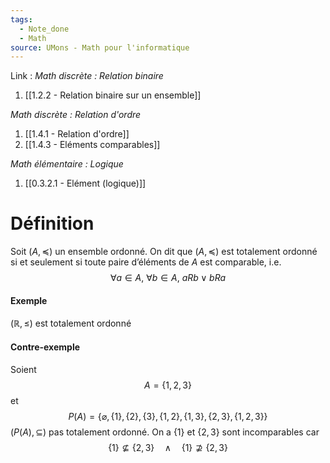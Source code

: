 ```yaml
---
tags:
  - Note_done
  - Math
source: UMons - Math pour l'informatique
---
```


Link :
_Math discrète : Relation binaire_
1. [[1.2.2 - Relation binaire sur un ensemble]]

_Math discrète : Relation d'ordre_ 
1. [[1.4.1 - Relation d'ordre]]
2. [[1.4.3 - Eléments comparables]]

_Math élémentaire : Logique_
1. [[0.3.2.1 - Elément (logique)]]

# Définition
Soit $(A, \preceq)$ un ensemble ordonné. 
On dit que $(A, \preceq)$ est totalement ordonné si et seulement si toute paire d’éléments de $A$ est comparable, i.e. $$∀a ∈ A,\ ∀b ∈ A,\ aRb \lor bRa$$
#### Exemple
$(\mathbb{R},\le)$ est totalement ordonné 
#### Contre-exemple 
Soient $$A=\{1,2,3\}$$et $$P(A)=\{\varnothing, \{1\},\{2\},\{3\},\{1,2\},\{1,3\},\{2,3\},\{1,2,3\}\}$$ $(P(A),\subseteq)$ pas totalement ordonné. 
On a $\{1\}$ et $\{2,3\}$ sont incomparables car $$\{1\}\nsubseteq\{2,3\}\quad\wedge\quad\{1\}\nsupseteq\{2,3\}$$

